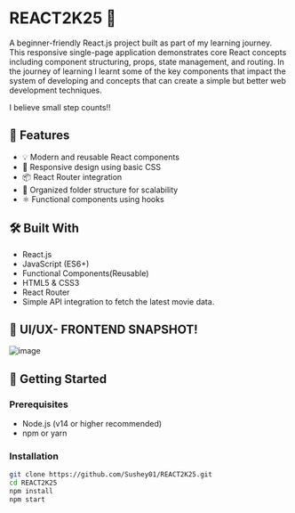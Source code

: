# REACT2K25 🚀

A beginner-friendly React.js project built as part of my learning journey. This responsive single-page application demonstrates core React concepts including component structuring, props, state management, and routing. In the journey of learning I learnt some of the key components that impact the system of developing and concepts that can create a simple but better web development techniques. 

I believe small step counts!!

## 🌟 Features

- 💡 Modern and reusable React components
- 🎨 Responsive design using basic CSS
- 📦 React Router integration
- 📁 Organized folder structure for scalability
- ⚛️ Functional components using hooks

## 🛠️ Built With

- React.js
- JavaScript (ES6+)
- Functional Components(Reusable)
- HTML5 & CSS3
- React Router
- Simple API integration to fetch the latest movie data.

## 📸 UI/UX- FRONTEND SNAPSHOT!

![image](https://github.com/user-attachments/assets/2aa8a6bf-028d-4bcc-8f43-8e5b1c7e641d)


## 📂 Getting Started

### Prerequisites

- Node.js (v14 or higher recommended)
- npm or yarn

### Installation

```bash
git clone https://github.com/Sushey01/REACT2K25.git
cd REACT2K25
npm install
npm start

